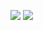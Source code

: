 <a href="https://github.com/nishuoshenme"><img src="https://github-readme-stats.vercel.app/api?username=nishuoshenme&theme=tokyonight&show_icons=true&count_private=true"/></a>
<a href="https://github.com/nishuoshenme"><img src="https://github-readme-stats.vercel.app/api/top-langs/?username=nishuoshenme&theme=tokyonight&layout=compact"/></a>

<!--
**nishuoshenme/nishuoshenme** is a ✨ _special_ ✨ repository because its `README.md` (this file) appears on your GitHub profile.

Here are some ideas to get you started:

- 🔭 I’m currently working on ...
- 🌱 I’m currently learning ...
- 👯 I’m looking to collaborate on ...
- 🤔 I’m looking for help with ...
- 💬 Ask me about ...
- 📫 How to reach me: ...
- 😄 Pronouns: ...
- ⚡ Fun fact: ...
-->

